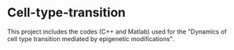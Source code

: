 # Cell-type-transition
This project includes the codes (C++ and Matlab) used for the "Dynamics of cell type transition mediated by epigenetic modifications".
